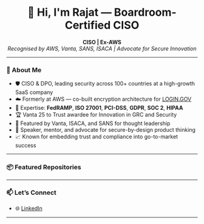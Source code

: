 <h1 align="center">👋 Hi, I'm Rajat — Boardroom-Certified CISO</h1>

<p align="center">
  <strong>CISO | Ex-AWS </strong><br/>
  <em>Recognised by AWS, Vanta, SANS, ISACA | Advocate for Secure Innovation</em>
</p>

---

### 🔐 About Me

- 🛡️ CISO & DPO, leading security across 100+ countries at a high-growth SaaS company
- ☁️ Formerly at AWS — co-built encryption architecture for [LOGIN.GOV](https://login.gov/)
- 📜 Expertise: **FedRAMP**, **ISO 27001**, **PCI-DSS**, **GDPR**, **SOC 2**, **HIPAA**
- 🏆 Vanta 25 to Trust awardee for Innovation in GRC and Security
- 💬 Featured by Vanta, ISACA, and SANS for thought leadership
- 🧠 Speaker, mentor, and advocate for secure-by-design product thinking
- 📈 Known for embedding trust and compliance into go-to-market success


<!-- REPOS-START -->
<!-- REPOS-END -->

---

### 📦 Featured Repositories

<!-- REPO_LIST_START -->

<!-- REPO_LIST_END -->

---

### 📫 Let’s Connect

- 🌐 [LinkedIn](https://www.linkedin.com/in/your-profile)


---
<!--
<p align="center">
  <img src="https://github-readme-stats.vercel.app/api?username=rajatrv-ciso&show_icons=true&theme=default" alt="Rajat's GitHub Stats" />
</p>
-->
